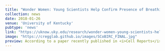 ```yaml
---
title: "Wonder Women: Young Scientists Help Confirm Presence of Breathing 'Ghost Network'"
collection: news
date: 2018-01-26
venue: 'University of Kentucky'
pubtype: 'news'
link: "https://uknow.uky.edu/research/wonder-women-young-scientists-help-confirm-presence-breathing-ghost-network"
image: "https://cregglab.github.io/images/SCoBIRC_FINAL.jpg"
preview: According to a paper recently published in <i>Cell Reports</i>, labs from Case Western Reserve and the University of Kentucky's Spinal Cord and Brain Injury Research Center (SCoBIRC) were able to demonstrate the existence of a parallel neural network that could potentially restore diaphragm function after spinal cord injury...
---
```

